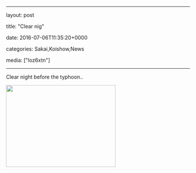 
--- 

layout: post 

title:  "Clear nig" 

date:   2016-07-06T11:35:20+0000 

categories: Sakai,Koishow,News 

media: ["loz6xtn"] 

--- 

Clear night before the typhoon..


<a href="https://i.imgur.com/loz6xtn.jpg"><img src="https://i.imgur.com/loz6xtn.jpg" height=225 width=300 /></a> 
 



